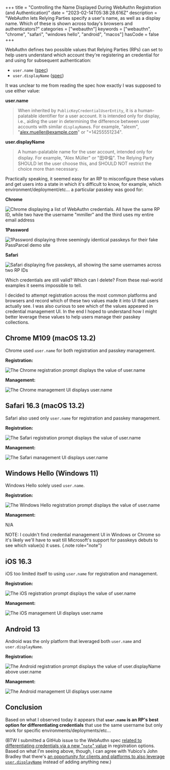 +++
title = "Controlling the Name Displayed During WebAuthn Registration (and Authentication)"
date = "2023-02-14T05:38:28.616Z"
description = "WebAuthn lets Relying Parties specify a user's name, as well as a display name. Which of these is shown across today's browsers and authenticators?"
categories = ["webauthn"]
keywords = ["webauthn", "chrome", "safari", "windows hello", "android", "macos"]
hasCode = false
+++

WebAuthn defines two possible values that Relying Parties (RPs) can set to help users understand which account they're registering an credential for and using for subsequent authentication:

- `user.name` ([spec](https://www.w3.org/TR/webauthn-2/#dom-publickeycredentialentity-name))
- `user.displayName` ([spec](https://www.w3.org/TR/webauthn-2/#dom-publickeycredentialuserentity-displayname))

It was unclear to me from reading the spec how exactly I was supposed to use either value:

**user.name**

> When inherited by `PublicKeyCredentialUserEntity`, it is a human-palatable identifier for a user account. It is intended only for display, i.e., aiding the user in determining the difference between user accounts with similar `displayName`s. For example, "alexm", "alex.mueller@example.com" or "+14255551234".

**user.displayName**

> A human-palatable name for the user account, intended only for display. For example, "Alex Müller" or "田中倫". The Relying Party SHOULD let the user choose this, and SHOULD NOT restrict the choice more than necessary.

Practically speaking, it seemed easy for an RP to misconfigure these values and get users into a state in which it's difficult to know, for example, which environment/deployment/etc... a particular passkey was good for:

**Chrome**

![Chrome displaying a list of WebAuthn credentials. All have the same RP ID, while two have the username "mmiller" and the third uses my entire email address](images/list_chrome.png)

**1Password**

![1Password displaying three seemingly identical passkeys for their fake PassParcel demo site](images/list_1password.png)

**Safari**

![Safari displaying five passkeys, all showing the same usernames across two RP IDs](images/list_safari.png)

Which credentials are still valid? Which can I delete? From these real-world examples it seems impossible to tell.

I decided to attempt registration across the most common platforms and browsers and record which of these two values made it into UI that users actually see. I was also curious to see which of the values appeared in credential management UI. In the end I hoped to understand how I might better leverage these values to help users manage their passkey collections.

## Chrome M109 (macOS 13.2)

Chrome used `user.name` for both registration and passkey management.

**Registration:**

![The Chrome registration prompt displays the value of user.name](images/chrome_registration.png)

**Management:**

![The Chrome management UI displays user.name](images/chrome_management.png)

## Safari 16.3 (macOS 13.2)

Safari also used only `user.name` for registration and passkey management.

**Registration:**

![The Safari registration prompt displays the value of user.name](images/safari_registration.png)

**Management:**

![The Safari management UI displays user.name](images/safari_management.png)

## Windows Hello (Windows 11)

Windows Hello solely used `user.name`.

**Registration:**

![The Windows Hello registration prompt displays the value of user.name](images/windows_hello_registration.png)

**Management:**

N/A

NOTE: I couldn't find credential management UI in Windows or Chrome so it's likely we'll have to wait till Microsoft's support for passkeys debuts to see which value(s) it uses.
{.note role="note"}

## iOS 16.3

iOS too limited itself to using `user.name` for registration and management.

**Registration:**

![The iOS registration prompt displays the value of user.name](images/ios_registration.jpg)

**Management:**

![The iOS management UI displays user.name](images/ios_management.jpg)

## Android 13

Android was the only platform that leveraged both `user.name` and `user.displayName`.

**Registration:**

![The Android registration prompt displays the value of user.displayName above user.name](images/android_registration.png)

**Management:**

![The Android management UI displays user.name](images/android_management.png)

## Conclusion

Based on what I observed today it appears that **`user.name` is an RP's best option for differentiating credentials** that use the same username but only work for specific environments/deployments/etc...

(BTW I submitted a GitHub issue to the WebAuthn spec [related to differentiating credentials via a new "`note`" value](https://github.com/w3c/webauthn/issues/1852) in registration options. Based on what I'm seeing above, though, I can agree with Yubico's John Bradley that there's [an opportunity for clients and platforms to also leverage `user.displayName`](https://github.com/w3c/webauthn/issues/1852#issuecomment-1429036058) instead of adding anything new.)
